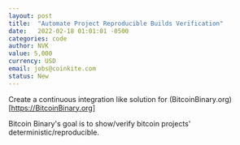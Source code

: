 ```yaml
---
layout: post
title:  "Automate Project Reproducible Builds Verification"
date:   2022-02-18 01:01:01 -0500
categories: code
author: NVK
value: 5,000
currency: USD
email: jobs@coinkite.com
status: New
---
```

 
Create a continuous integration like solution for (BitcoinBinary.org)[https://BitcoinBinary.org]

Bitcoin Binary's goal is to show/verify bitcoin projects' deterministic/reproducible.
